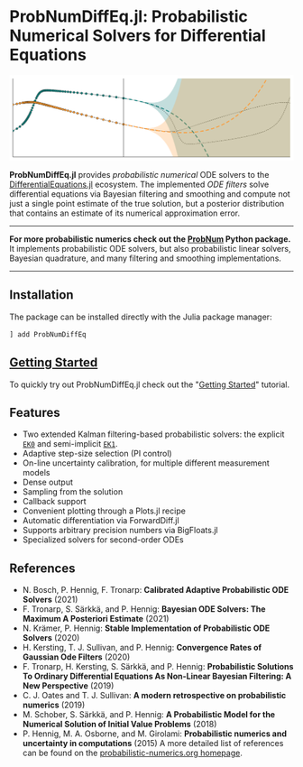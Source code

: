 # ProbNumDiffEq.jl: Probabilistic Numerical Solvers for Differential Equations


![Banner](../../examples/banner.svg)


__ProbNumDiffEq.jl__ provides _probabilistic numerical_ ODE solvers to the
[DifferentialEquations.jl](https://docs.sciml.ai/stable/) ecosystem.
The implemented _ODE filters_ solve differential equations via Bayesian filtering and smoothing and compute not just a single point estimate of the true solution, but a posterior distribution that contains an estimate of its numerical approximation error.


---

__For more probabilistic numerics check out the [ProbNum](https://www.probabilistic-numerics.org/en/latest/) Python package.__
It implements probabilistic ODE solvers, but also probabilistic linear solvers, Bayesian quadrature, and many filtering and smoothing implementations.

---


## Installation
The package can be installed directly with the Julia package manager:
```julia
] add ProbNumDiffEq
```

## [Getting Started](@ref)
To quickly try out ProbNumDiffEq.jl check out the "[Getting Started](@ref)" tutorial.


## Features
- Two extended Kalman filtering-based probabilistic solvers: the explicit [`EK0`](@ref) and semi-implicit [`EK1`](@ref).
- Adaptive step-size selection (PI control)
- On-line uncertainty calibration, for multiple different measurement models
- Dense output
- Sampling from the solution
- Callback support
- Convenient plotting through a Plots.jl recipe
- Automatic differentiation via ForwardDiff.jl
- Supports arbitrary precision numbers via BigFloats.jl
- Specialized solvers for second-order ODEs

## References
- N. Bosch, P. Hennig, F. Tronarp: **Calibrated Adaptive Probabilistic ODE Solvers** (2021)
- F. Tronarp, S. Särkkä, and P. Hennig: **Bayesian ODE Solvers: The Maximum A Posteriori Estimate** (2021)
- N. Krämer, P. Hennig: **Stable Implementation of Probabilistic ODE Solvers** (2020)
- H. Kersting, T. J. Sullivan, and P. Hennig: **Convergence Rates of Gaussian Ode Filters** (2020)
- F. Tronarp, H. Kersting, S. Särkkä, and P. Hennig: **Probabilistic Solutions To Ordinary Differential Equations As Non-Linear Bayesian Filtering: A New Perspective** (2019)
- C. J. Oates and T. J. Sullivan: **A modern retrospective on probabilistic numerics** (2019)
- M. Schober, S. Särkkä, and P. Hennig: **A Probabilistic Model for the Numerical Solution of Initial Value Problems** (2018)
- P. Hennig, M. A. Osborne, and M. Girolami: **Probabilistic numerics and uncertainty in computations** (2015)
A more detailed list of references can be found on the [probabilistic-numerics.org homepage](http://probabilistic-numerics.org/en/latest/research.html).

